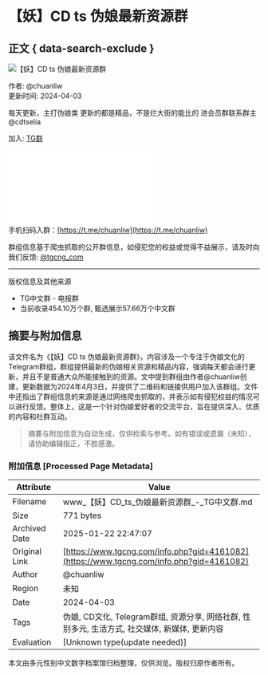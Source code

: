 # 【妖】CD ts 伪娘最新资源群

## 正文 { data-search-exclude }


![【妖】CD ts 伪娘最新资源群](logo/4161082.jpg)

作者: @chuanliw  
更新时间: 2024-04-03

每天更新，主打伪娘类 更新的都是精品，不是烂大街的能比的 进会员群联系群主 @cdtselia

加入: [TG群](tg://resolve?domain=chuanliw)

![二维码](qr.php?key=chuanliw)  
手机扫码入群：[https://t.me/chuanliw](https://t.me/chuanliw)

群组信息基于爬虫抓取的公开群信息，如侵犯您的权益或觉得不益展示，请及时向我们反馈: [@tgcng_com](https://t.me/tgcng_com)

--- 

版权信息及其他来源 
- TG中文群 - 电报群
- 当前收录454.10万个群, 甄选展示57.66万个中文群
<!-- tcd_original_link https://www.tgcng.com/info.php?gid=4161082 -->


## 摘要与附加信息

<!-- tcd_abstract -->
该文件名为《【妖】CD ts 伪娘最新资源群》，内容涉及一个专注于伪娘文化的Telegram群组，群组提供最新的伪娘相关资源和精品内容，强调每天都会进行更新，并且不是普通大众所能接触到的资源。文中提到群组由作者@chuanliw创建，更新数据为2024年4月3日，并提供了二维码和链接供用户加入该群组。文件中还指出了群组信息的来源是通过网络爬虫抓取的，并表示如有侵犯权益的情况可以进行反馈。整体上，这是一个针对伪娘爱好者的交流平台，旨在提供深入、优质的内容和社群互动。
<!-- tcd_abstract_end -->

> 摘要与附加信息为自动生成，仅供检索与参考。如有错误或遗漏（未知），请协助编辑指正，不胜感激。

### 附加信息 [Processed Page Metadata]

| Attribute       | Value                                  |
|-----------------|----------------------------------------|
| Filename        | www_【妖】CD_ts_伪娘最新资源群_-_TG中文群.md                             |
| Size            | 771 bytes                           |
| Archived Date   | 2025-01-22 22:47:07                             |
| Original Link   | [https://www.tgcng.com/info.php?gid=4161082](https://www.tgcng.com/info.php?gid=4161082)                       |
| Author          | @chuanliw                               |
| Region          | 未知                               |
| Date            | 2024-04-03                                 |
| Tags            | 伪娘, CD文化, Telegram群组, 资源分享, 网络社群, 性别多元, 生活方式, 社交媒体, 新媒体, 更新内容                                 |
| Evaluation            | [Unknown type(update needed)]                                 |
<!-- tcd_table_end -->

本文由多元性别中文数字档案馆归档整理，仅供浏览。版权归原作者所有。
